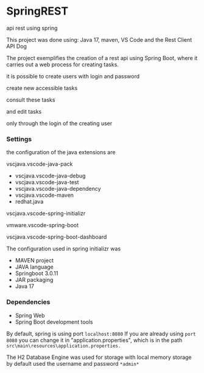 # SpringREST
api rest using spring

This project was done using: Java 17, maven, VS Code and the Rest Client API Dog

The project exemplifies the creation of a rest api using Spring Boot, where it carries out a web process for creating tasks.

it is possible to create users with login and password

create new accessible tasks 

consult these tasks 

and edit tasks

only through the login of the creating user 

### Settings

the configuration of the java extensions are 

 vscjava.vscode-java-pack
  - vscjava.vscode-java-debug
  - vscjava.vscode-java-test
  - vscjava.vscode-java-dependency
  - vscjava.vscode-maven
  - redhat.java
  
 vscjava.vscode-spring-initializr

 vmware.vscode-spring-boot

 vscjava.vscode-spring-boot-dashboard

The configuration used in spring initializr was

- MAVEN project 
- JAVA language
- Springboot 3.0.11
- JAR packaging
- Java 17
 
### Dependencies

- Spring Web
- Spring Boot development tools

By default, spring is using port `localhost:8080`
If you are already using `port 8080`
you can change it in "application.properties", 
which is in the path `src\main\resources\application.properties.`

The H2 Database Engine was used for storage with local memory storage
by default used the username and password `*admin*`
